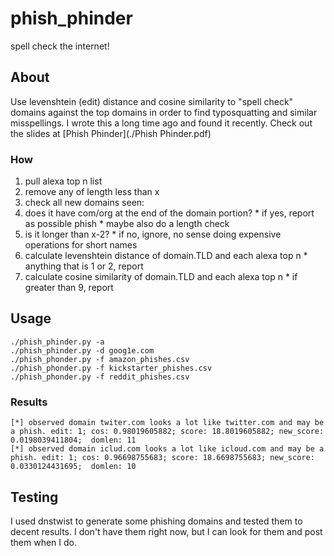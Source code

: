 # phish_phinder
spell check the internet!
## About
Use levenshtein (edit) distance and cosine similarity to "spell check" domains against the top domains in order to find typosquatting and similar misspellings. I wrote this a long time ago and found it recently. Check out the slides at [Phish Phinder](./Phish Phinder.pdf)
### How
1. pull alexa top n list
2. remove any of length less than x
3. check all new domains seen:
  1. does it have com/org at the end of the domain portion?
    * if yes, report as possible phish
    * maybe also do a length check
  2. is it longer than x-2?
    * if no, ignore, no sense doing expensive operations for short names
  3. calculate levenshtein distance of domain.TLD and each alexa top n
    * anything that is 1 or 2, report
  4. calculate cosine similarity of domain.TLD and each alexa top n
    * if greater than 9, report
## Usage
```
./phish_phinder.py -a
./phish_phinder.py -d goog1e.com
./phish_phonder.py -f amazon_phishes.csv
./phish_phonder.py -f kickstarter_phishes.csv
./phish_phonder.py -f reddit_phishes.csv
```
### Results
```
[*] observed domain twiter.com looks a lot like twitter.com and may be a phish. edit: 1; cos: 0.98019605882; score: 18.8019605882; new_score: 0.0198039411804;  domlen: 11
[*] observed domain iclud.com looks a lot like icloud.com and may be a phish. edit: 1; cos: 0.96698755683; score: 18.6698755683; new_score: 0.0330124431695;  domlen: 10
```
## Testing
I used dnstwist to generate some phishing domains and tested them to decent results. I don't have them right now, but I can look for them and post them when I do.
